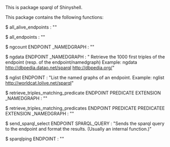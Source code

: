 This is package sparql of Shinyshell.

This package contains the following functions:

$ all_alive_endpoints  : ""

$ all_endpoints  : ""

$ ngcount ENDPOINT _NAMEDGRAPH : ""

$ ngdata ENDPOINT _NAMEDGRAPH : " Retrieve the 1000 first triples of the endpoint (resp. of the endpoint/namedgraph) Example: ngdata http://dbpedia.datao.net/sparql http://dbpedia.org/"

$ nglist ENDPOINT : "List the named graphs of an endpoint. Example: nglist http://worldcat.lolive.net/sparql"

$ retrieve_triples_matching_predicate ENDPOINT PREDICATE EXTENSION _NAMEDGRAPH : ""

$ retrieve_triples_matching_predicates ENDPOINT PREDICATE PREDICATEE EXTENSION _NAMEDGRAPH : ""

$ send_sparql_select ENDPOINT SPARQL_QUERY : "Sends the sparql query to the endpoint and format the results. (Usually an internal function.)"

$ sparqlping ENDPOINT  : ""

